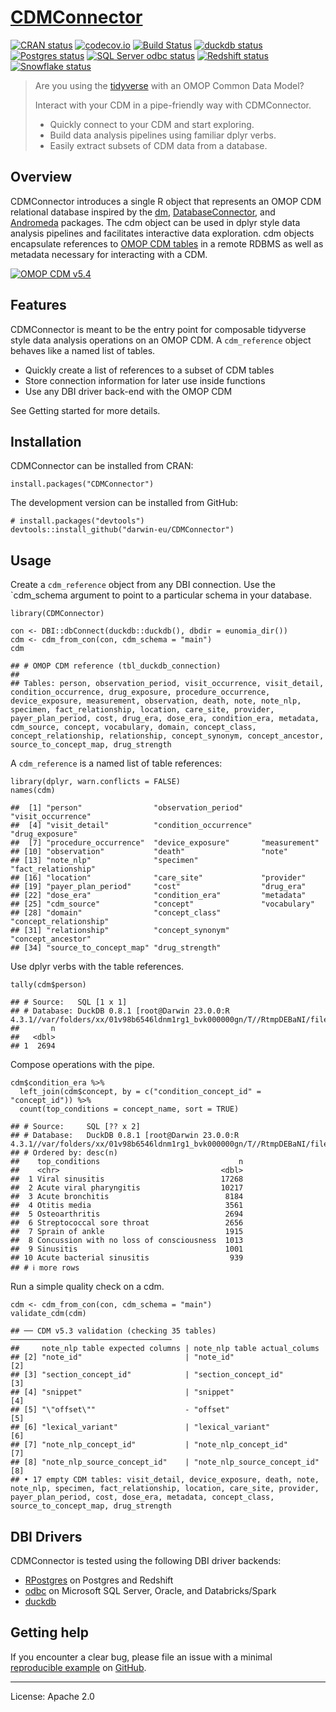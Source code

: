 <!-- README.md is generated from README.Rmd. Please edit that file -->

# [CDMConnector](https://darwin-eu.github.io/CDMConnector/)

<!-- badges: start -->

[![CRAN
status](https://www.r-pkg.org/badges/version/CDMConnector)](https://CRAN.R-project.org/package=CDMConnector)
[![codecov.io](https://codecov.io/gh/OdyOSG/CDMConnector/coverage.svg?branch=main)](https://app.codecov.io/gh/OdyOSG/CDMConnector?branch=main)
[![Build
Status](https://github.com/darwin-eu/CDMConnector/workflows/R-CMD-check/badge.svg)](https://github.com/darwin-eu/CDMConnector/actions?query=workflow%3AR-CMD-check)
[![duckdb
status](https://github.com/darwin-eu/CDMConnector/workflows/duckdb-test/badge.svg)](https://github.com/darwin-eu/CDMConnector/actions?query=workflow%3Aduckdb-test)
[![Postgres
status](https://github.com/darwin-eu/CDMConnector/workflows/postgres-test/badge.svg)](https://github.com/darwin-eu/CDMConnector/actions?query=workflow%3Apostgres-test)
[![SQL Server odbc
status](https://github.com/darwin-eu/CDMConnector/workflows/sqlserver-odbc-test/badge.svg)](https://github.com/darwin-eu/CDMConnector/actions?query=workflow%3Asqlserver-odbc-test)
[![Redshift
status](https://github.com/darwin-eu/CDMConnector/workflows/redshift-test/badge.svg)](https://github.com/darwin-eu/CDMConnector/actions?query=workflow%3Aredshift-test)
[![Snowflake
status](https://github.com/darwin-eu/CDMConnector/workflows/snowflake-odbc-test/badge.svg)](https://github.com/darwin-eu/CDMConnector/actions?query=workflow%3Asnowflake-odbc-test)
<!-- badges: end -->

> Are you using the [tidyverse](https://www.tidyverse.org/) with an OMOP
> Common Data Model?
>
> Interact with your CDM in a pipe-friendly way with CDMConnector.
>
> -   Quickly connect to your CDM and start exploring.
> -   Build data analysis pipelines using familiar dplyr verbs.
> -   Easily extract subsets of CDM data from a database.

## Overview

CDMConnector introduces a single R object that represents an OMOP CDM
relational database inspired by the [dm](https://dm.cynkra.com/),
[DatabaseConnector](http://ohdsi.github.io/DatabaseConnector/), and
[Andromeda](https://ohdsi.github.io/Andromeda/) packages. The cdm object
can be used in dplyr style data analysis pipelines and facilitates
interactive data exploration. cdm objects encapsulate references to
[OMOP CDM tables](https://ohdsi.github.io/CommonDataModel/) in a remote
RDBMS as well as metadata necessary for interacting with a CDM.

[![OMOP CDM
v5.4](https://ohdsi.github.io/CommonDataModel/images/cdm54.png)](https://ohdsi.github.io/CommonDataModel/)

## Features

CDMConnector is meant to be the entry point for composable tidyverse
style data analysis operations on an OMOP CDM. A `cdm_reference` object
behaves like a named list of tables.

-   Quickly create a list of references to a subset of CDM tables
-   Store connection information for later use inside functions
-   Use any DBI driver back-end with the OMOP CDM

See Getting started for more details.

## Installation

CDMConnector can be installed from CRAN:

    install.packages("CDMConnector")

The development version can be installed from GitHub:

    # install.packages("devtools")
    devtools::install_github("darwin-eu/CDMConnector")

## Usage

Create a `cdm_reference` object from any DBI connection. Use the
\`cdm\_schema argument to point to a particular schema in your database.

    library(CDMConnector)

    con <- DBI::dbConnect(duckdb::duckdb(), dbdir = eunomia_dir())
    cdm <- cdm_from_con(con, cdm_schema = "main")
    cdm

    ## # OMOP CDM reference (tbl_duckdb_connection)
    ## 
    ## Tables: person, observation_period, visit_occurrence, visit_detail, condition_occurrence, drug_exposure, procedure_occurrence, device_exposure, measurement, observation, death, note, note_nlp, specimen, fact_relationship, location, care_site, provider, payer_plan_period, cost, drug_era, dose_era, condition_era, metadata, cdm_source, concept, vocabulary, domain, concept_class, concept_relationship, relationship, concept_synonym, concept_ancestor, source_to_concept_map, drug_strength

A `cdm_reference` is a named list of table references:

    library(dplyr, warn.conflicts = FALSE)
    names(cdm)

    ##  [1] "person"                "observation_period"    "visit_occurrence"     
    ##  [4] "visit_detail"          "condition_occurrence"  "drug_exposure"        
    ##  [7] "procedure_occurrence"  "device_exposure"       "measurement"          
    ## [10] "observation"           "death"                 "note"                 
    ## [13] "note_nlp"              "specimen"              "fact_relationship"    
    ## [16] "location"              "care_site"             "provider"             
    ## [19] "payer_plan_period"     "cost"                  "drug_era"             
    ## [22] "dose_era"              "condition_era"         "metadata"             
    ## [25] "cdm_source"            "concept"               "vocabulary"           
    ## [28] "domain"                "concept_class"         "concept_relationship" 
    ## [31] "relationship"          "concept_synonym"       "concept_ancestor"     
    ## [34] "source_to_concept_map" "drug_strength"

Use dplyr verbs with the table references.

    tally(cdm$person)

    ## # Source:   SQL [1 x 1]
    ## # Database: DuckDB 0.8.1 [root@Darwin 23.0.0:R 4.3.1//var/folders/xx/01v98b6546ldnm1rg1_bvk000000gn/T//RtmpDEBaNI/file119253539b760.duckdb]
    ##       n
    ##   <dbl>
    ## 1  2694

Compose operations with the pipe.

    cdm$condition_era %>%
      left_join(cdm$concept, by = c("condition_concept_id" = "concept_id")) %>% 
      count(top_conditions = concept_name, sort = TRUE)

    ## # Source:     SQL [?? x 2]
    ## # Database:   DuckDB 0.8.1 [root@Darwin 23.0.0:R 4.3.1//var/folders/xx/01v98b6546ldnm1rg1_bvk000000gn/T//RtmpDEBaNI/file119253539b760.duckdb]
    ## # Ordered by: desc(n)
    ##    top_conditions                               n
    ##    <chr>                                    <dbl>
    ##  1 Viral sinusitis                          17268
    ##  2 Acute viral pharyngitis                  10217
    ##  3 Acute bronchitis                          8184
    ##  4 Otitis media                              3561
    ##  5 Osteoarthritis                            2694
    ##  6 Streptococcal sore throat                 2656
    ##  7 Sprain of ankle                           1915
    ##  8 Concussion with no loss of consciousness  1013
    ##  9 Sinusitis                                 1001
    ## 10 Acute bacterial sinusitis                  939
    ## # ℹ more rows

Run a simple quality check on a cdm.

    cdm <- cdm_from_con(con, cdm_schema = "main")
    validate_cdm(cdm)

    ## ── CDM v5.3 validation (checking 35 tables) ────────────────────────────────────
    ##     note_nlp table expected columns | note_nlp table actual_colums    
    ## [2] "note_id"                       | "note_id"                    [2]
    ## [3] "section_concept_id"            | "section_concept_id"         [3]
    ## [4] "snippet"                       | "snippet"                    [4]
    ## [5] "\"offset\""                    - "offset"                     [5]
    ## [6] "lexical_variant"               | "lexical_variant"            [6]
    ## [7] "note_nlp_concept_id"           | "note_nlp_concept_id"        [7]
    ## [8] "note_nlp_source_concept_id"    | "note_nlp_source_concept_id" [8]
    ## • 17 empty CDM tables: visit_detail, device_exposure, death, note, note_nlp, specimen, fact_relationship, location, care_site, provider, payer_plan_period, cost, dose_era, metadata, concept_class, source_to_concept_map, drug_strength

## DBI Drivers

CDMConnector is tested using the following DBI driver backends:

-   [RPostgres](https://rpostgres.r-dbi.org/reference/postgres) on
    Postgres and Redshift
-   [odbc](https://solutions.posit.co/connections/db/r-packages/odbc/)
    on Microsoft SQL Server, Oracle, and Databricks/Spark
-   [duckdb](https://duckdb.org/docs/api/r)

## Getting help

If you encounter a clear bug, please file an issue with a minimal
[reproducible example](https://reprex.tidyverse.org/) on
[GitHub](https://github.com/OdyOSG/CDMConnector/issues).

------------------------------------------------------------------------

License: Apache 2.0
